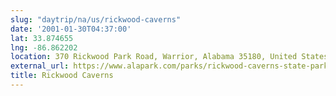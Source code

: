 ```yaml
---
slug: "daytrip/na/us/rickwood-caverns"
date: '2001-01-30T04:37:00'
lat: 33.874655
lng: -86.862202
location: 370 Rickwood Park Road, Warrior, Alabama 35180, United States
external_url: https://www.alapark.com/parks/rickwood-caverns-state-park
title: Rickwood Caverns
---
```



